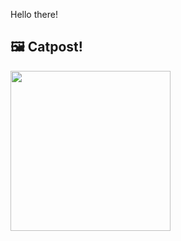 Hello there!



## 🖼️ Catpost!

<sub>
    <img src="https://cdn2.thecatapi.com/images/IoEXKWaOG.jpg" height="256">
</sub>


